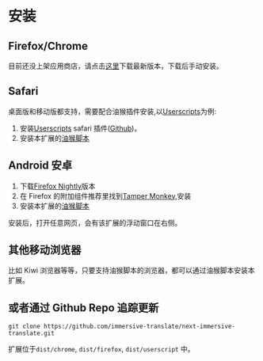 # 安装

## Firefox/Chrome

目前还没上架应用商店，请点击[这里](https://github.com/immersive-translate/next-immersive-translate/releases)下载最新版本，下载后手动安装。

## Safari

桌面版和移动版都支持，需要配合油猴插件安装,以[Userscripts](https://itunes.apple.com/us/app/userscripts/id1463298887)为例:

1. 安装[Userscripts](https://itunes.apple.com/us/app/userscripts/id1463298887) safari 插件([Github](https://github.com/quoid/userscripts))。
2. 安装本扩展的[油猴脚本](https://greasyfork.org/zh-CN/scripts/457196-immersive-translate)

## Android 安卓

1. 下载[Firefox Nightly](https://play.google.com/store/apps/details?id=org.mozilla.fenix&hl=en_US&gl=US)版本
2. 在 Firefox 的附加组件推荐里找到[Tamper Monkey](https://www.tampermonkey.net/),安装
3. 安装本扩展的[油猴脚本](https://greasyfork.org/zh-CN/scripts/457196-immersive-translate)

安装后，打开任意网页，会有该扩展的浮动窗口在右侧。

## 其他移动浏览器

比如 Kiwi 浏览器等等，只要支持油猴脚本的浏览器，都可以通过油猴脚本安装本扩展。

## 或者通过 Github Repo 追踪更新

```
git clone https://github.com/immersive-translate/next-immersive-translate.git
```

扩展位于`dist/chrome`, `dist/firefox`, `dist/userscript` 中。
